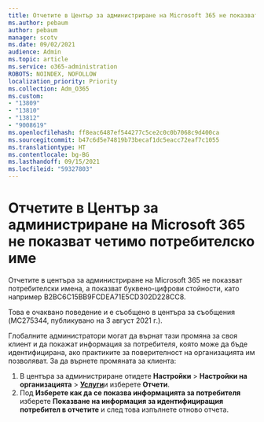 ```yaml
---
title: Отчетите в Център за администриране на Microsoft 365 не показват четимо потребителско име
ms.author: pebaum
author: pebaum
manager: scotv
ms.date: 09/02/2021
audience: Admin
ms.topic: article
ms.service: o365-administration
ROBOTS: NOINDEX, NOFOLLOW
localization_priority: Priority
ms.collection: Adm_O365
ms.custom:
- "13809"
- "13810"
- "13812"
- "9008619"
ms.openlocfilehash: ff8eac6487ef544277c5ce2c0c0b7068c9d400ca
ms.sourcegitcommit: b47c6d5e74819b73becaf1dc5eacc72eaf7c1055
ms.translationtype: HT
ms.contentlocale: bg-BG
ms.lasthandoff: 09/15/2021
ms.locfileid: "59327803"
---
```

# <a name="reports-in-microsoft-365-admin-center-do-not-show-readable-username"></a>Отчетите в Център за администриране на Microsoft 365 не показват четимо потребителско име

Отчетите в центъра за администриране на Microsoft 365 не показват потребителски имена, а показват буквено-цифрови стойности, като например B2BC6C15BB9FCDEA71E5CD302D228CC8.

Това е очаквано поведение и е съобщено в центъра за съобщения (MC275344, публикувано на 3 август 2021 г.). 

Глобалните администратори могат да върнат тази промяна за своя клиент и да покажат информация за потребителя, която може да бъде идентифицирана, ако практиките за поверителност на организацията им позволяват. За да върнете промяната за клиента:

1. В центъра за администриране отидете **Настройки** > **Настройки на организацията** > [**Услуги**](https://admin.microsoft.com/Adminportal/Home#/Settings/Services )и изберете **Отчети**. 
1. Под **Изберете как да се показва информацията за потребителя** изберете **Показване на информация за идентифициращия потребител в отчетите** и след това изпълнете отново отчета.